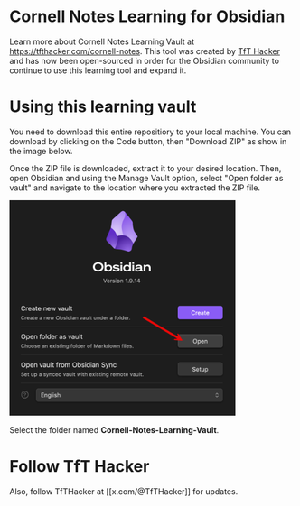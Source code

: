 # Cornell Notes Learning for Obsidian

Learn more about Cornell Notes Learning Vault at https://tfthacker.com/cornell-notes. This tool was created by [TfT Hacker](https://tfthacker.com) and has now been open-sourced in order for the Obsidian community to continue to use this learning tool and expand it.

# Using this learning vault
You need to download this entire repositiory to your local machine. You can download by clicking on the Code button, then "Download ZIP" as show in the image below.

<!-- <img src="./media/download.png" alt="Download ZIP" width="600"> -->

Once the ZIP file is downloaded, extract it to your desired location. Then, open Obsidian and using the Manage Vault option, select "Open folder as vault" and navigate to the location where you extracted the ZIP file.

<img src="./media/openvault.png" alt="Open Vault" width="400">

Select the folder named **Cornell-Notes-Learning-Vault**.

# Follow TfT Hacker
Also, follow TfTHacker at [[x.com/@TfTHacker]] for updates.